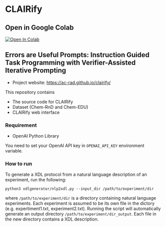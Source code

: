 # CLAIRify

## Open in Google Colab

[![Open In Colab](https://colab.research.google.com/assets/colab-badge.svg)](https://colab.research.google.com/drive/1I0DDpJeuLxJmE5fxCbgXqtt8KpU-SGk0#scrollTo=Oq7AMwiBLPWv)
## Errors are Useful Prompts: Instruction Guided Task Programming with Verifier-Assisted Iterative Prompting

- Project website: https://ac-rad.github.io/clairify/

This repository contains
- The source code for CLAIRify
- Dataset (Chem-RnD and Chem-EDU)
- CLAIRify web interface

### Requirement
- OpenAI Python Library

You need to set your OpenAI API key in `OPENAI_API_KEY` environment variable.

### How to run
To generate a XDL protocol from a natural language description of an experiment, run the following: 

`python3 xdlgenerator/nlp2xdl.py --input_dir /path/to/experiment/dir` 

where `/path/to/experiment/dir` is a directory containing natural language experiments. Each experiment is assumed to be its own file in the dictory (e.g. expertiment1.txt, experiment2.txt). Running the script will automatically generate an output directory `/path/to/experiment/dir_output`. Each file in the new directory contains a XDL description.